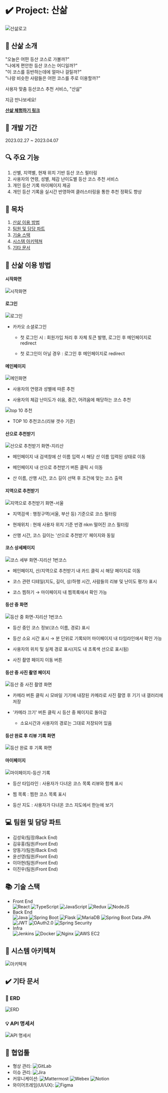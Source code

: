# ✔️ Project: 산삶

![산삶로고](./uploads/imgs/sansam_logo.png)

## 🎤 산삶 소개

"오늘은 어떤 등산 코스로 가볼까?"  
"나에게 편안한 등산 코스는 어디일까?"  
"이 코스를 등반하는데에 얼마나 걸릴까?"  
"나랑 비슷한 사람들은 어떤 코스를 주로 이용할까?"  

사용자 맞춤 등산코스 추천 서비스, "산삶"

지금 만나보세요!

__[산삶 체험하기 링크](https://j8d205.p.ssafy.io/)__

## 📆 개발 기간

2023.02.27 ~ 2023.04.07

## 🔍 주요 기능

1. 산별, 지역별, 현재 위치 기반 등산 코스 필터링
2. 사용자의 연령, 성별, 체감 난이도별 등산 코스 추천 서비스
3. 개인 등산 기록 마이페이지 제공
4. 개인 등산 기록을 실시간 반영하여 클러스터링을 통한 추천 정확도 향상  

## 📃 목차

1. [산삶 이용 방법](#산삶-이용-방법)
2. [팀원 및 담당 파트](#팀원-및-담당-파트)
3. [기술 스택](#기술-스택)
4. [시스템 아키텍쳐](#시스템-아키텍쳐)
5. [기타 문서](#기타-문서)

## 👀 산삶 이용 방법

#### 시작화면

![시작화면](./uploads/imgs/starting_page.gif)  

#### 로그인

![로그인](./uploads/imgs/login.png)

- 카카오 소셜로그인
  
  - 첫 로그인 시 : 회원가입 처리 후 자체 토큰 발행, 로그인 후 메인페이지로 redirect
  
  - 첫 로그인이 아닐 경우 : 로그인 후 메인페이지로 redirect

#### 메인페이지

![메인화면](./uploads/imgs/gif_1.gif)  

- 사용자의 연령과 성별에 따른 추천

- 사용자의 체감 난이도가 쉬움, 중간, 어려움에 해당하는 코스 추천

![top 10 추천](./uploads/imgs/gif_2.gif)

- TOP 10 추천코스(리뷰 갯수 기준)

#### 산으로 추천받기

![산으로 추천받기 화면-지리산](./uploads/imgs/gif_4.gif)

- 메인페이지 내 검색창에 산 이름 입력 시 해당 산 이름 입력된 상태로 이동

- 메인페이지 내 산으로 추천받기 버튼 클릭 시 이동

- 산 이름, 산행 시간, 코스 길이 선택 후 조건에 맞는 코스 출력

#### 지역으로 추천받기

![지역으로 추천받기 화면-서울](./uploads/imgs/gif_5.gif)

- 지역검색 :  행정구역(서울, 부산 등) 기준으로 코스 필터링

- 현재위치 : 현재 사용자 위치 기준 반경 nkm 떨어진 코스 필터링

- 산행 시간, 코스 길이는 '산으로 추천받기' 페이지와 동일

#### 코스 상세페이지

![코스 세부 화면-지리산 1번코스](./uploads/imgs/gif_6.gif)

- 메인페이지, 산/지역으로 추천받기 내 카드 클릭 시 해당 페이지로 이동

- 코스 관련 디테일(지도, 길이, 상/하행 시간, 사람들의 리뷰 및 난이도 평가) 표시

- 코스 찜하기 → 마이페이지 내 찜목록에서 확인 가능

#### 등산 중 화면

![등산 중 화면-지리산 1번코스](./uploads/imgs/gif_8.gif)

- 등산 중인 코스 정보(코스 이름, 경로) 표시

- 등산 소요 시간 표시 → 분 단위로 기록되어 마이페이지 내 타임라인에서 확인 가능

- 사용자의 위치 및 실제 경로 표시(지도 내 초록색 선으로 표시됨)

- 사진 촬영 페이지 이동 버튼

#### 등산 중 사진 촬영 페이지

![등산 중 사진 촬영 화면](./uploads/imgs/hiking_camera.png)

- 카메라 버튼 클릭 시 모바일 기기에 내장된 카메라로 사진 촬영 후 기기 내 갤러리에 저장 

- '카메라 끄기' 버튼 클릭 시 등산 중 페이지로 돌아감
  
  - 소요시간과 사용자의 경로는 그대로 저장되어 있음

#### 등산 완료 후 리뷰 기록 화면

![등산 완료 후 기록 화면](./uploads/imgs/gif_10.gif)

#### 마이페이지

![마이페이지-등산 기록](./uploads/imgs/gif_11.gif)

- 등산 타임라인 : 사용자가 다녀온 코스 목록 리뷰와 함께 표시

- 찜 목록 : 찜한 코스 목록 표시

- 등산 지도 : 사용자가 다녀온 코스 지도에서 한눈에 보기 

## 💻 팀원 및 담당 파트

- 김성욱(팀장/Back End)
- 김유홍(팀원/Front End)
- 양동기(팀원/Back End)
- 윤선영(팀원/Front End)
- 이아현(팀원/Front End)
- 이진우(팀원/Front End)

## 📚 기술 스택

- Front End  
  ![React](https://img.shields.io/badge/React-61DAFB?logo=React&logoColor=black)
  ![TypeScript](https://img.shields.io/badge/TypeScript-3178C6?logo=TypeScript&logoColor=black)
  ![JavaScript](https://img.shields.io/badge/JavaScript-F7DF1E?logo=JavaScript&logoColor=black)
  ![Redux](https://img.shields.io/badge/Redux-764ABC?logo=Redux&logoColor=black)
  ![NodeJS](https://img.shields.io/badge/Node.js-339933?logo=Node.js&logoColor=black)
- Back End  
  ![Java](https://img.shields.io/badge/Java-007396?logo=Java&logoColor=white)
  ![Spring Boot](https://img.shields.io/badge/Spring&nbsp;Boot-6DB33F?logo=SpringBoot&logoColor=darkgreen)
  ![Flask](https://img.shields.io/badge/Flask-000000?logo=Flask&logoColor=white)
  ![MariaDB](https://img.shields.io/badge/MariaDB-003545?logo=MariaDB&logoColor=white)
  ![Spring Boot Data JPA](https://img.shields.io/badge/SpringBoot&nbsp;Data&nbsp;JPA-6DB33F?logo=jpa&logoColor=darkgreen)
  ![JWT](https://img.shields.io/badge/JWT-000000?logo=JWT&logoColor=black)
  ![OAuth2.0](https://img.shields.io/badge/OAuth2.0-000000?logo=oauth&logoColor=white)
  ![Spring Security](https://img.shields.io/badge/Spring&nbsp;Security-6DB33F?logo=SpringSecurity&logoColor=black)
- Infra  
  ![Jenkins](https://img.shields.io/badge/Jenkins-D24939?logo=Jenkins&logoColor=black)
  ![Docker](https://img.shields.io/badge/Docker-2496ED?logo=Docker&logoColor=black)
  ![Nginx](https://img.shields.io/badge/NGINX-009639?logo=NGINX&logoColor=white)
  ![AWS EC2](https://img.shields.io/badge/Amazon&nbsp;EC2-FF9900?logo=AmazonEC2&logoColor=black)

## 🔨 시스템 아키텍쳐

![아키텍쳐](./uploads/imgs/architecture.png)

## ✔️ 기타 문서

### 🎨 ERD

![ERD](./uploads/imgs/erd_specification.png)

### 💡 API 명세서

![API 명세서](./uploads/imgs/api_specification.png)

## 💪 협업툴

- 형상 관리: ![GitLab](https://img.shields.io/badge/GitLab-FC6D26?logo=GitLab)
- 이슈 관리: ![Jira](https://img.shields.io/badge/Jira-0052CC?logo=Jira)
- 커뮤니케이션:
  ![Mattermost](https://img.shields.io/badge/Mattermost-0058CC?logo=Mattermost&logoColor=black)
  ![Webex](https://img.shields.io/badge/WebEx-000000?logo=webex&logoColor=white)
  ![Notion](https://img.shields.io/badge/Notion-000000?logo=Notion&logoColor=white)
- 와이어프레임(UI/UX):
  ![Figma](https://img.shields.io/badge/Figma-F24E1E?logo=Figma&logoColor=white)
